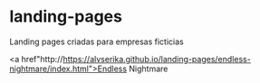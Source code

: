 # landing-pages
 Landing pages criadas para empresas ficticias
 
 <a href"http://https://alvserika.github.io/landing-pages/endless-nightmare/index.html">Endless Nightmare</a>
